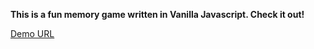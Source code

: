 <b>This is a fun memory game written in Vanilla Javascript. Check it out!</b>
<br/>

[Demo URL](https://uppeabhishek.github.io/memory-game/)